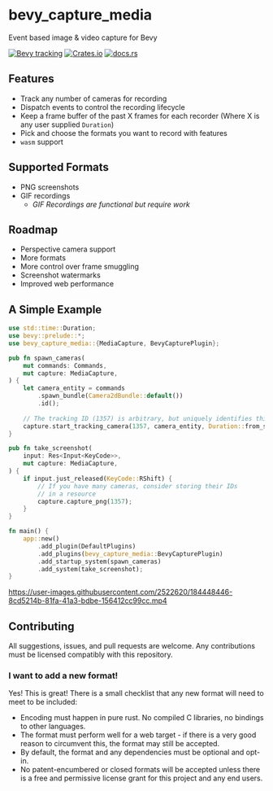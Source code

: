 # bevy_capture_media
Event based image &amp; video capture for Bevy

[![Bevy tracking](https://img.shields.io/badge/Bevy%20tracking-released%20version-lightblue?style=for-the-badge)](https://github.com/bevyengine/bevy/blob/main/docs/plugins_guidelines.md#main-branch-tracking)
[![Crates.io](https://img.shields.io/crates/v/bevy_capture_media?style=for-the-badge)]()
[![docs.rs](https://img.shields.io/docsrs/bevy_capture_media?style=for-the-badge)](https://docs.rs/bevy_capture_media)

## Features
- Track any number of cameras for recording
- Dispatch events to control the recording lifecycle
- Keep a frame buffer of the past X frames for each recorder (Where X is any user supplied `Duration`)
- Pick and choose the formats you want to record with features
- `wasm` support

## Supported Formats
- PNG screenshots
- GIF recordings
    - _GIF Recordings are functional but require work_

## Roadmap
- Perspective camera support
- More formats
- More control over frame smuggling
- Screenshot watermarks
- Improved web performance

## A Simple Example

```rust
use std::time::Duration;
use bevy::prelude::*;
use bevy_capture_media::{MediaCapture, BevyCapturePlugin};

pub fn spawn_cameras(
    mut commands: Commands,
    mut capture: MediaCapture,
) {
    let camera_entity = commands
        .spawn_bundle(Camera2dBundle::default())
        .id();
        
    // The tracking ID (1357) is arbitrary, but uniquely identifies this tracker
    capture.start_tracking_camera(1357, camera_entity, Duration::from_secs(5));
}

pub fn take_screenshot(
    input: Res<Input<KeyCode>>,
    mut capture: MediaCapture,
) {
    if input.just_released(KeyCode::RShift) {
        // If you have many cameras, consider storing their IDs
        // in a resource
        capture.capture_png(1357);
    }
}

fn main() {
    app::new()
        .add_plugin(DefaultPlugins)
        .add_plugins(bevy_capture_media::BevyCapturePlugin)
        .add_startup_system(spawn_cameras)
        .add_system(take_screenshot);
}
```

https://user-images.githubusercontent.com/2522620/184448446-8cd5214b-81fa-41a3-bdbe-156412cc99cc.mp4

## Contributing

All suggestions, issues, and pull requests are welcome. Any contributions must
be licensed compatibly with this repository.

### I want to add a new format!

Yes! This is great! There is a small checklist that any new format will need to meet to be included:

- Encoding must happen in pure rust. No compiled C libraries, no bindings to other languages.
- The format must perform well for a web target - if there is a very good reason to circumvent this, the format may still be accepted.
- By default, the format and any dependencies must be optional and opt-in. 
- No patent-encumbered or closed formats will be accepted unless there is a free and permissive license grant for this project and any end users.
